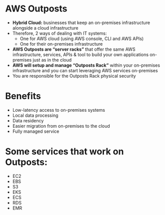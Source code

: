 # AWS Outposts

- **Hybrid Cloud:** businesses that keep an on-premises infrastructure alongside a cloud infrastructure
- Therefore, 2 ways of dealing with IT systems:
    - One for AWS cloud (using AWS console, CLI and AWS APIs)
    - One for their on-premises infrastructure
- **AWS Outposts are “server racks”** that offer the same AWS infrastructure, services, APIs & tool to build your own applications on-premises just as in the cloud
- **AWS will setup and manage “Outposts Rack”** within your on-premises infrastructure and you can start leveraging AWS services on-premises
- You are responsible for the Outposts Rack physical security

# Benefits

- Low-latency access to on-premises systems
- Local data processing
- Data residency
- Easier migration from on-premises to the cloud
- Fully managed service

# Some services that work on Outposts:

- EC2
- EBS
- S3
- EKS
- ECS
- RDS
- EMR